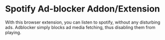 # Spotify Ad-blocker Addon/Extension
With this browser extension, you can listen to spotify, without any disturbing ads.
Adblocker simply blocks ad media fetching, thus disabling them from playing.
